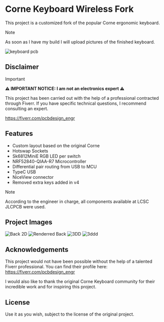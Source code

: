 # Corne Keyboard Wireless Fork

This project is a customized fork of the popular Corne ergonomic keyboard.

> [!NOTE]
> As soon as I have my build I will upload pictures of the finished keyboard.

![keyboard pcb](https://github.com/user-attachments/assets/5fad6b2a-1aac-42b5-8a0a-5ff8522bca34)

## Disclaimer

> [!IMPORTANT]
> **⚠️ IMPORTANT NOTICE: I am not an electronics expert ⚠️**
>
> This project has been carried out with the help of a professional contracted through Fiverr.
> If you have specific technical questions, I recommend consulting an expert.
>
> https://fiverr.com/pcbdesign_engr

## Features

- Custom layout based on the original Corne
- Hotswap Sockets
- Sk6812MiniE RGB LED per switch
- NRF52840-QIAA-R7 Microcontroller
- Differential pair routing from USB to MCU
- TypeC USB
- NiceView connector
- Removed extra keys added in v4

> [!NOTE]
> According to the engineer in charge, all components available at LCSC JLCPCB were used.

## Project Images

![Back 2D](https://github.com/user-attachments/assets/56be82bd-3c62-4ec4-96f2-462b4b3d1505)
![Renderred Back](https://github.com/user-attachments/assets/ea9d6c36-485e-4107-bb91-57c397fbda20)
![3DD](https://github.com/user-attachments/assets/2c34d31c-705b-4f2a-9c16-3a4feedc86d1)
![3ddd](https://github.com/user-attachments/assets/7cd80e2f-62bc-4a90-8ec3-3373c1ee8223)


## Acknowledgements

This project would not have been possible without the help of a talented Fiverr professional. You can find their profile here: https://fiverr.com/pcbdesign_engr

I would also like to thank the original Corne Keyboard community for their incredible work and for inspiring this project.

## License

Use it as you wish, subject to the license of the original project.
